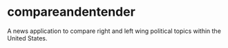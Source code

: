 # compareandentender
A news application to compare right and left wing political topics within the United States.
